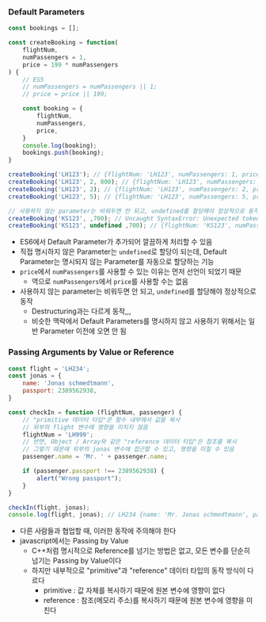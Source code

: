 ### Default Parameters

```js
const bookings = [];

const createBooking = function(
	flightNum,
	numPassengers = 1,
	price = 199 * numPassengers
) {
	// ES5
	// numPassengers = numPassengers || 1;
	// price = price || 199;

	const booking = {
		flightNum,
		numPassengers,
		price,
	}
	console.log(booking);
	bookings.push(booking);
}

createBooking('LH123'); // {flightNum: 'LH123', numPassengers: 1, price: 199}
createBooking('LH123', 2, 800); // {flightNum: 'LH123', numPassengers: 2, price: 800}
createBooking('LH123', 2); // {flightNum: 'LH123', numPassengers: 2, price: 398}
createBooking('LH123', 5); // {flightNum: 'LH123', numPassengers: 5, price: 995}

// 사용하지 않는 parameter는 비워두면 안 되고, undefined를 할당해야 정상적으로 동작
createBooking('KS123', ,700); // Uncaught SyntaxError: Unexpected token ','
createBooking('KS123', undefined ,700); // {flightNum: 'KS123', numPassengers: 1, price: 700}
```
- ES6에서 Default Parameter가 추가되어 깔끔하게 처리할 수 있음
- 직접 명시하지 않은 Parameter는 `undefined`로 할당이 되는데, Default Parameter는 명시되지 않는 Parameter를 자동으로 할당하는 기능
- `price`에서 `numPassengers`를 사용할 수 있는 이유는 먼저 선언이 되었기 때문
	- 역으로 `numPassengers`에서 `price`를 사용할 수는 없음
- 사용하지 않는 parameter는 비워두면 안 되고, `undefined`를 할당해야 정상적으로 동작
	- Destructuring과는 다르게 동작,,,
	- 비슷한 맥락에서 Default Parameters를 명시하지 않고 사용하기 위해서는 일반 Parameter 이전에 오면 안 됨

### Passing Arguments by Value or Reference

```js
const flight = 'LH234';
const jonas = {
	name: 'Jonas schmedtmann',
	passport: 2389562938,
}

const checkIn = function (flightNum, passenger) {
	// "primitive 데이터 타입"은 함수 내부에서 값을 복사
	// 외부의 flight 변수에 영향을 미치지 않음
	flightNum = 'LH999';
	// 반면, Object / Array와 같은 "reference 데이터 타입"은 참조를 복사
	// 그렇기 때문에 외부의 jonas 변수에 접근할 수 있고, 영향을 미칠 수 있음
	passenger.name = 'Mr. ' + passenger.name;

	if (passenger.passport !== 2389562938) {
		alert("Wrong passport");
	}
}

checkIn(flight, jonas);
console.log(flight, jonas); // LH234 {name: 'Mr. Jonas schmedtmann', passport: 2389562938}
```
- 다른 사람들과 협업할 때, 이러한 동작에 주의해야 한다
- javascript에서는 Passing by Value
	- C++처럼 명시적으로 Reference를 넘기는 방법은 없고, 모든 변수를 단순히 넘기는 Passing by Value이다
	- 하지만 내부적으로 "primitive"과 "reference" 데이터 타입의 동작 방식이 다르다
		- primitive : 값 자체를 복사하기 때문에 원본 변수에 영향이 없다
		- reference : 참조(메모리 주소)를 복사하기 때문에 원본 변수에 영향을 미친다